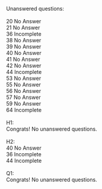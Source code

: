 Unanswered questions:<br /><br />20 No Answer<br />21 No Answer<br />36 Incomplete<br />38 No Answer<br />39 No Answer<br />40 No Answer<br />41 No Answer<br />42 No Answer<br />44 Incomplete<br />53 No Answer<br />55 No Answer<br />56 No Answer<br />57 No Answer<br />59 No Answer<br />64 Incomplete<br /><br />H1:<br />Congrats! No unanswered questions.<br /><br />H2:<br />40 No Answer<br />36 Incomplete<br />44 Incomplete<br /><br />Q1:<br />Congrats! No unanswered questions.<br /><br />